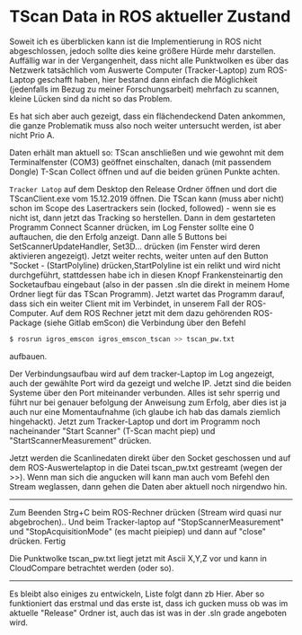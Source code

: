 # TScan Data in ROS aktueller Zustand

Soweit ich es überblicken kann ist die Implementierung in ROS nicht abgeschlossen, jedoch sollte dies keine größere Hürde mehr darstellen.
Auffällig war in der Vergangenheit, dass nicht alle Punktwolken es über das Netzwerk tatsächlich vom Auswerte Computer (Tracker-Laptop) zum ROS-Laptop geschafft haben,
hier bestand dann einfach die Möglichkeit (jedenfalls im Bezug zu meiner Forschungsarbeit) mehrfach zu scannen, kleine Lücken sind da nicht so das Problem.

Es hat sich aber auch gezeigt, dass ein flächendeckend Daten ankommen, die ganze Problematik muss also noch weiter untersucht werden, ist aber nicht Prio A.

Daten erhält man aktuell so:
TScan anschließen und wie gewohnt mit dem Terminalfenster (COM3) geöffnet einschalten, danach (mit passendem Dongle) T-Scan Collect öffnen und auf die beiden 
grünen Punkte achten.

`Tracker Latop` auf dem Desktop den Release Ordner öffnen und dort die TScanClient.exe vom 15.12.2019 öffnen. Die TScan kann (muss aber nicht) schon im Scope des 
Lasertrackers sein (locked, followed) - wenn sie es nicht ist, dann jetzt das Tracking so herstellen. Dann in dem gestarteten Programm Connect Scanner drücken, im 
Log Fenster sollte eine 0 auftauchen, die den Erfolg anzeigt. Dann alle 5 Buttons bei SetScannerUpdateHandler, Set3D... drücken (im Fenster wird deren aktivieren angezeigt).
Jetzt weiter rechts, weiter unten auf den Button "Socket - (StartPolyline) drücken,StartPolyline ist ein relikt und wird nicht durchgeführt, stattdessen habe ich in
diesen Knopf Frankensteinartig den Socketaufbau eingebaut (also in der passen .sln die direkt in meinem Home Ordner liegt für das TScan Programm). Jetzt
wartet das Programm darauf, dass sich ein weiter Client mit im Verbindet, in unserem Fall der ROS-Computer.
Auf dem ROS Rechner jetzt mit dem dazu gehörenden ROS-Package (siehe Gitlab emScon) die Verbindung über den Befehl 
```bash
$ rosrun igros_emscon igros_emscon_tscan >> tscan_pw.txt
```
aufbauen.

Der Verbindungsaufbau wird auf dem tracker-Laptop im Log angezeigt, auch der gewählte Port wird da gezeigt und welche IP.
Jetzt sind die beiden Systeme über den Port miteinander verbunden. Alles ist sehr sperrig und führt nur bei genauer befolgung der Anweisung zum Erfolg,
aber dies ist ja auch nur eine Momentaufnahme (ich glaube ich hab das damals ziemlich hingehackt). Jetzt zum Tracker-Laptop und dort im Programm noch nacheinander
"Start Scanner" (T-Scan macht piep) und "StartScannerMeasurement" drücken. 

Jetzt werden die Scanlinedaten direkt über den Socket geschossen und auf dem ROS-Auswertelaptop in die Datei tscan_pw.txt gestreamt (wegen der >>).
Wenn man sich die angucken will kann man auch vom Befehl den Stream weglassen, dann gehen die Daten aber aktuell noch nirgendwo hin.

---

Zum Beenden Strg+C beim ROS-Rechner drücken (Stream wird quasi nur abgebrochen)..
Und beim Tracker-laptop auf "StopScannerMeasurement" und "StopAcquisitionMode" (es macht pieipiep) und dann auf "close" drücken. Fertig

Die Punktwolke tscan_pw.txt liegt jetzt mit Ascii X,Y,Z vor und kann in CloudCompare betrachtet werden (oder so).


---

Es bleibt also einiges zu entwickeln, Liste folgt dann zb Hier.
Aber so funktioniert das erstmal und das erste ist, dass ich gucken muss ob was im aktuelle "Release" Ordner ist, auch das ist was in der .sln grade angeboten wird.

